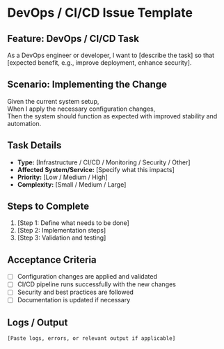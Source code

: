 # DevOps / CI/CD Issue Template

## Feature: DevOps / CI/CD Task
As a DevOps engineer or developer, I want to [describe the task] so that [expected benefit, e.g., improve deployment, enhance security].

## Scenario: Implementing the Change
Given the current system setup,  
When I apply the necessary configuration changes,  
Then the system should function as expected with improved stability and automation.

## Task Details
- **Type:** [Infrastructure / CI/CD / Monitoring / Security / Other]  
- **Affected System/Service:** [Specify what this impacts]  
- **Priority:** [Low / Medium / High]  
- **Complexity:** [Small / Medium / Large]  

## Steps to Complete
1. [Step 1: Define what needs to be done]  
2. [Step 2: Implementation steps]  
3. [Step 3: Validation and testing]  

## Acceptance Criteria
- [ ] Configuration changes are applied and validated  
- [ ] CI/CD pipeline runs successfully with the new changes  
- [ ] Security and best practices are followed  
- [ ] Documentation is updated if necessary  

## Logs / Output
```plaintext
[Paste logs, errors, or relevant output if applicable]
